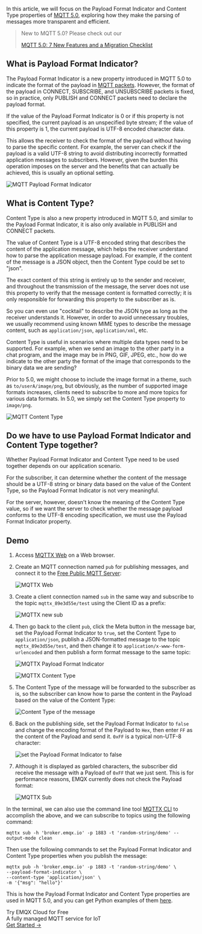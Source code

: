 In this article, we will focus on the Payload Format Indicator and Content Type properties of [MQTT 5.0](https://www.emqx.com/en/blog/introduction-to-mqtt-5), exploring how they make the parsing of messages more transparent and efficient.

>New to MQTT 5.0? Please check out our
>
>[MQTT 5.0: 7 New Features and a Migration Checklist](https://www.emqx.com/en/blog/introduction-to-mqtt-5)

## What is Payload Format Indicator?

The Payload Format Indicator is a new property introduced in MQTT 5.0 to indicate the format of the payload in [MQTT packets](https://www.emqx.com/en/blog/introduction-to-mqtt-control-packets). However, the format of the payload in CONNECT, SUBSCRIBE, and UNSUBSCRIBE packets is fixed, so in practice, only PUBLISH and CONNECT packets need to declare the payload format.

If the value of the Payload Format Indicator is 0 or if this property is not specified, the current payload is an unspecified byte stream; if the value of this property is 1, the current payload is UTF-8 encoded character data.

This allows the receiver to check the format of the payload without having to parse the specific content. For example, the server can check if the payload is a valid UTF-8 string to avoid distributing incorrectly formatted application messages to subscribers. However, given the burden this operation imposes on the server and the benefits that can actually be achieved, this is usually an optional setting.

![MQTT Payload Format Indicator](https://assets.emqx.com/images/516d070e403ea4861b6a68c09b5dbd49.jpg)

## What is Content Type?

Content Type is also a new property introduced in MQTT 5.0, and similar to the Payload Format Indicator, it is also only available in PUBLISH and CONNECT packets.

The value of Content Type is a UTF-8 encoded string that describes the content of the application message, which helps the receiver understand how to parse the application message payload. For example, if the content of the message is a JSON object, then the Content Type could be set to "json".

The exact content of this string is entirely up to the sender and receiver, and throughout the transmission of the message, the server does not use this property to verify that the message content is formatted correctly; it is only responsible for forwarding this property to the subscriber as is.

So you can even use "cocktail" to describe the JSON type as long as the receiver understands it. However, in order to avoid unnecessary troubles, we usually recommend using known MIME types to describe the message content, such as `application/json`, `application/xml`, etc.

Content Type is useful in scenarios where multiple data types need to be supported. For example, when we send an image to the other party in a chat program, and the image may be in PNG, GIF, JPEG, etc., how do we indicate to the other party the format of the image that corresponds to the binary data we are sending?

Prior to 5.0, we might choose to include the image format in a theme, such as `to/userA/image/png`, but obviously, as the number of supported image formats increases, clients need to subscribe to more and more topics for various data formats. In 5.0, we simply set the Content Type property to `image/png`.

![MQTT Content Type](https://assets.emqx.com/images/9e4ba35d4f25f588a8a4dff2a651b2ff.jpg)

## Do we have to use Payload Format Indicator and Content Type together?

Whether Payload Format Indicator and Content Type need to be used together depends on our application scenario.

For the subscriber, it can determine whether the content of the message should be a UTF-8 string or binary data based on the value of the Content Type, so the Payload Format Indicator is not very meaningful.

For the server, however, doesn't know the meaning of the Content Type value, so if we want the server to check whether the message payload conforms to the UTF-8 encoding specification, we must use the Payload Format Indicator property.

## Demo

1. Access [MQTTX Web](https://mqttx.app/web-client/) on a Web browser.

2. Create an MQTT connection named `pub` for publishing messages, and connect it to the [Free Public MQTT Server](https://www.emqx.com/en/mqtt/public-mqtt5-broker):

   ![MQTTX Web](https://assets.emqx.com/images/58b7f6ae09e33b1589965d2b017713a2.png)

3. Create a client connection named `sub` in the same way and subscribe to the topic `mqttx_89e3d55e/test` using the Client ID as a prefix:

   ![MQTTX new sub](https://assets.emqx.com/images/8873fccfce53b08c8bf34d743bb279c4.png)

4. Then go back to the client `pub`, click the Meta button in the message bar, set the Payload Format Indicator to `true`, set the Content Type to `application/json`, publish a JSON-formatted message to the topic `mqttx_89e3d55e/test`, and then change it to `application/x-www-form-urlencoded` and then publish a form format message to the same topic:

   ![MQTTX Payload Format Indicator](https://assets.emqx.com/images/16d704c3d0454264a1842a967f064ecb.png)

   ![MQTTX Content Type](https://assets.emqx.com/images/56af9a924f642c3cffe39566196438fe.png)

5. The Content Type of the message will be forwarded to the subscriber as is, so the subscriber can know how to parse the content in the Payload based on the value of the Content Type:

   ![Content Type of the message](https://assets.emqx.com/images/2e56a52e319d2cf7ffcf54ef1faa0366.png)

6. Back on the publishing side, set the Payload Format Indicator to `false` and change the encoding format of the Payload to `Hex`, then enter `FF` as the content of the Payload and send it. `0xFF` is a typical non-UTF-8 character:

   ![set the Payload Format Indicator to false](https://assets.emqx.com/images/3f87e5ff03ce4f53157a4de9c4f14868.png)

7. Although it is displayed as garbled characters, the subscriber did receive the message with a Payload of `0xFF` that we just sent. This is for performance reasons, EMQX currently does not check the Payload format:

   ![MQTTX Sub](https://assets.emqx.com/images/1b8e1c531c21ae0e72da1a8befd2d47b.png)

In the terminal, we can also use the command line tool [MQTTX CLI](https://mqttx.app/cli) to accomplish the above, and we can subscribe to topics using the following command:

```
mqttx sub -h 'broker.emqx.io' -p 1883 -t 'random-string/demo' --output-mode clean
```

Then use the following commands to set the Payload Format Indicator and Content Type properties when you publish the message:

```
mqttx pub -h 'broker.emqx.io' -p 1883 -t 'random-string/demo' \
--payload-format-indicator \
--content-type 'application/json' \
-m '{"msg": "hello"}'
```

This is how the Payload Format Indicator and Content Type properties are used in MQTT 5.0, and you can get Python examples of them [here](https://github.com/emqx/MQTT-Feature-Examples).

 



<section class="promotion">
    <div>
        Try EMQX Cloud for Free
        <div class="is-size-14 is-text-normal has-text-weight-normal">A fully managed MQTT service for IoT</div>
    </div>
    <a href="https://accounts.emqx.com/signup?continue=https://cloud-intl.emqx.com/console/deployments/0?oper=new" class="button is-gradient px-5">Get Started →</a>
</section>
